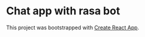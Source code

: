 # Chat app with rasa bot

This project was bootstrapped with [Create React App](https://github.com/facebook/create-react-app).
